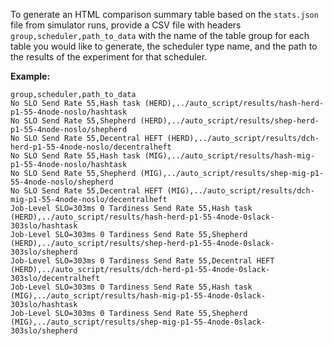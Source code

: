 To generate an HTML comparison summary table based on the `stats.json` file from simulator runs, provide a CSV file with headers `group,scheduler,path_to_data` with the name of the table group for each table you would like to generate, the scheduler type name, and the path to the results of the experiment for that scheduler.  
  
**Example:**
```
group,scheduler,path_to_data
No SLO Send Rate 55,Hash task (HERD),../auto_script/results/hash-herd-p1-55-4node-noslo/hashtask
No SLO Send Rate 55,Shepherd (HERD),../auto_script/results/shep-herd-p1-55-4node-noslo/shepherd
No SLO Send Rate 55,Decentral HEFT (HERD),../auto_script/results/dch-herd-p1-55-4node-noslo/decentralheft
No SLO Send Rate 55,Hash task (MIG),../auto_script/results/hash-mig-p1-55-4node-noslo/hashtask
No SLO Send Rate 55,Shepherd (MIG),../auto_script/results/shep-mig-p1-55-4node-noslo/shepherd
No SLO Send Rate 55,Decentral HEFT (MIG),../auto_script/results/dch-mig-p1-55-4node-noslo/decentralheft
Job-Level SLO=303ms 0 Tardiness Send Rate 55,Hash task (HERD),../auto_script/results/hash-herd-p1-55-4node-0slack-303slo/hashtask
Job-Level SLO=303ms 0 Tardiness Send Rate 55,Shepherd (HERD),../auto_script/results/shep-herd-p1-55-4node-0slack-303slo/shepherd
Job-Level SLO=303ms 0 Tardiness Send Rate 55,Decentral HEFT (HERD),../auto_script/results/dch-herd-p1-55-4node-0slack-303slo/decentralheft
Job-Level SLO=303ms 0 Tardiness Send Rate 55,Hash task (MIG),../auto_script/results/hash-mig-p1-55-4node-0slack-303slo/hashtask
Job-Level SLO=303ms 0 Tardiness Send Rate 55,Shepherd (MIG),../auto_script/results/shep-mig-p1-55-4node-0slack-303slo/shepherd
```